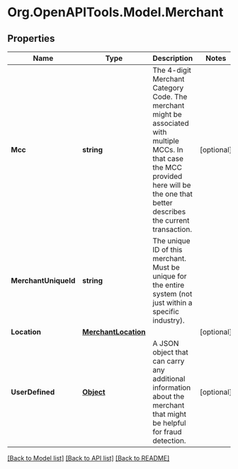 # Org.OpenAPITools.Model.Merchant
## Properties

Name | Type | Description | Notes
------------ | ------------- | ------------- | -------------
**Mcc** | **string** | The 4-digit Merchant Category Code. The merchant might be associated with multiple MCCs. In that case the MCC provided here will be the one that better describes the current transaction. | [optional] 
**MerchantUniqueId** | **string** | The unique ID of this merchant. Must be unique for the entire system (not just within a specific industry). | 
**Location** | [**MerchantLocation**](MerchantLocation.md) |  | [optional] 
**UserDefined** | [**Object**](.md) | A JSON object that can carry any additional information about the merchant that might be helpful for fraud detection. | [optional] 

[[Back to Model list]](../README.md#documentation-for-models) [[Back to API list]](../README.md#documentation-for-api-endpoints) [[Back to README]](../README.md)

